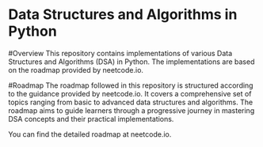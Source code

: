 # Data Structures and Algorithms in Python

#Overview
This repository contains implementations of various Data Structures and Algorithms (DSA) in Python. The implementations are based on the roadmap provided by neetcode.io.

#Roadmap
The roadmap followed in this repository is structured according to the guidance provided by neetcode.io. It covers a comprehensive set of topics ranging from basic to advanced data structures and algorithms. The roadmap aims to guide learners through a progressive journey in mastering DSA concepts and their practical implementations.

You can find the detailed roadmap at neetcode.io.
